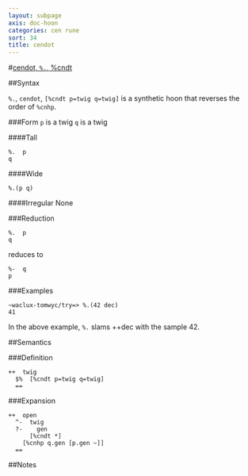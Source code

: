 ```yaml
---
layout: subpage
axis: doc-hoon
categories: cen rune
sort: 34
title: cendot
---
```



#[cendot, `%.`, %cndt](#cndt)

##Syntax

`%.`, `cendot`, `[%cndt p=twig q=twig]` is a synthetic hoon that
reverses the order of `%cnhp`.

###Form
`p` is a twig
`q` is a twig

####Tall

    %.  p
    q

####Wide

    %.(p q)

####Irregular
None

###Reduction

    %.  p
    q

reduces to

    %-  q
    p

###Examples

    ~waclux-tomwyc/try=> %.(42 dec)
    41

In the above example, `%.` slams ++dec with the sample 42.

##Semantics

###Definition

    ++  twig
      $%  [%cndt p=twig q=twig]
      ==


###Expansion

    ++  open
      ^-  twig
      ?-    gen
          [%cndt *]
        [%cnhp q.gen [p.gen ~]]
      ==

##Notes



